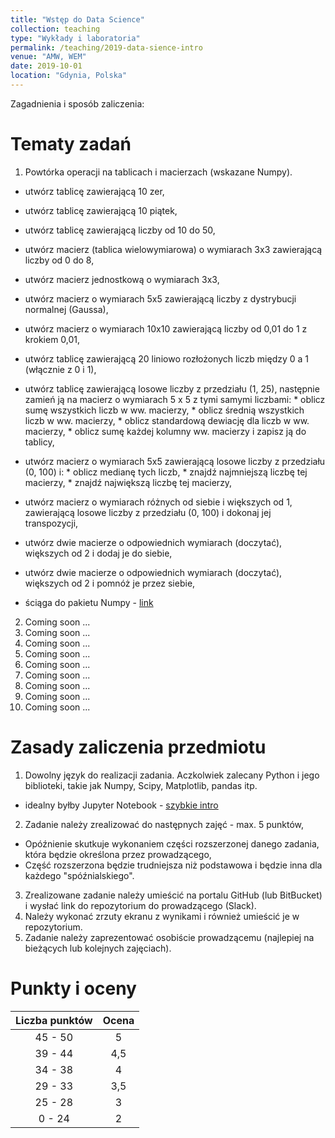 ```yaml
---
title: "Wstęp do Data Science"
collection: teaching
type: "Wykłady i laboratoria"
permalink: /teaching/2019-data-sience-intro
venue: "AMW, WEM"
date: 2019-10-01
location: "Gdynia, Polska"
---
```


Zagadnienia i sposób zaliczenia:



Tematy zadań
======

1. Powtórka operacji na tablicach i macierzach (wskazane Numpy).
  * utwórz tablicę zawierającą 10 zer,
  * utwórz tablicę zawierającą 10 piątek,
  * utwórz tablicę zawierającą liczby od 10 do 50,
  * utwórz macierz (tablica wielowymiarowa) o wymiarach 3x3 zawierającą liczby od 0 do 8,
  * utwórz macierz jednostkową o wymiarach 3x3,
  * utwórz macierz o wymiarach 5x5 zawierającą liczby z dystrybucji normalnej (Gaussa),
  * utwórz macierz o wymiarach 10x10 zawierającą liczby od 0,01 do 1 z krokiem 0,01,
  * utwórz tablicę zawierającą 20 liniowo rozłożonych liczb między 0 a 1 (włącznie z 0 i 1),
  * utwórz tablicę zawierającą losowe liczby z przedziału (1, 25), następnie zamień ją na macierz o wymiarach 5 x 5 z tymi samymi liczbami:
        * oblicz sumę wszystkich liczb w ww. macierzy,
        * oblicz średnią wszystkich liczb w ww. macierzy,
        * oblicz standardową dewiację dla liczb w ww. macierzy,
        * oblicz sumę każdej kolumny ww. macierzy i zapisz ją do tablicy,
  * utwórz macierz o wymiarach 5x5 zawierającą losowe liczby z przedziału (0, 100) i:
        * oblicz medianę tych liczb,
        * znajdź najmniejszą liczbę tej macierzy,
        * znajdź największą liczbę tej macierzy,
  * utwórz macierz o wymiarach różnych od siebie i większych od 1, zawierającą losowe liczby z przedziału (0, 100) i dokonaj jej transpozycji,
  * utwórz dwie macierze o odpowiednich wymiarach (doczytać), większych od 2 i dodaj je do siebie,
  * utwórz dwie macierze o odpowiednich wymiarach (doczytać), większych od 2 i pomnóż je przez siebie,

  * ściąga do pakietu Numpy - <a href="https://s3.amazonaws.com/assets.datacamp.com/blog_assets/Numpy_Python_Cheat_Sheet.pdf" target="_blank">link</a>


2. Coming soon ...
3. Coming soon ...
4. Coming soon ...
5. Coming soon ...
6. Coming soon ...
7. Coming soon ...
8. Coming soon ...
9. Coming soon ...
10. Coming soon ...

Zasady zaliczenia przedmiotu
======

1. Dowolny język do realizacji zadania. Aczkolwiek zalecany Python i jego biblioteki, takie jak Numpy, Scipy, Matplotlib, pandas itp.
  * idealny byłby Jupyter Notebook - <a href="https://www.dataquest.io/blog/jupyter-notebook-tutorial/">szybkie intro</a>
2. Zadanie należy zrealizować do następnych zajęć - max. 5 punktów,
  * Opóźnienie skutkuje wykonaniem części rozszerzonej danego zadania, która będzie określona przez prowadzącego,
  * Część rozszerzona będzie trudniejsza niż podstawowa i będzie inna dla każdego "spóźnialskiego".
3. Zrealizowane zadanie należy umieścić na portalu GitHub (lub BitBucket) i wysłać link do repozytorium do prowadzącego (Slack).
4. Należy wykonać zrzuty ekranu z wynikami i również umieścić je w repozytorium.
5. Zadanie należy zaprezentować osobiście prowadzącemu (najlepiej na bieżących lub kolejnych zajęciach). 

Punkty i oceny
======

|    Liczba punktów    	| Ocena    |
|    :-------------:	| :-----:  |
|    45 - 50	        |     5    |
|    39 - 44	        |    4,5   |
|    34 - 38	        |     4    |
|    29 - 33	        |    3,5   |
|    25 - 28	        |     3    |
|     0 - 24	        |     2    |
